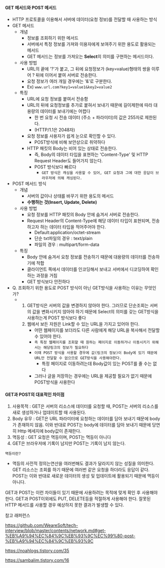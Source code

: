 #### GET 메서드와 POST 메서드

- HTTP 프로토콜을 이용해서 서버에 데이터(요청 정보)를 전달할 때 사용하는 방식
- GET 메서드 
  - 개념
    - 정보를 조회하기 위한 메서드
    - 서버에서 특정 정보를 가져와 이용자에게 보여주기 위한 용도로 활용되는 메서드
    - GET 메서드는 정보를 가져오는  <b>Select</b>의 의미를 구현하는 메서드이다.
  - 사용 방법
    - URL의 끝에 '?'가 붙고, 그 뒤에 요청정보가 (key=value)형태의 쌍을 이루어 ? 뒤에 이어서 붙여 서버로 전송한다.
    - 요청 정보가 여러 개일 경우에는 '&'로 구분한다.
    - Ex) `www.url.com?key1=value1&key2=value2`
  - 특징 
    - URL에 요청 정보를 붙여서 전송함
    - URL의 뒤에 요청정보를 추가로 붙혀서 보내기 때문에 길이제한에 따라 대용량의 데이터를 보내기에는 어렵다
      - 한 번 요청 시 전송 데이터 (주소 + 파라미터)의 값은 255자로 제한된다.
      - (HTTP/1.1은 2048자)
    - 요청 정보를 사용자가 쉽게 눈으로 확인할 수 있다.
      - POST방식에 비해 보안상으로 취약하다
    - HTTP 패킷의 Body는 비어 있는 상태로 전송한다.
      - 즉, Body의 데이터 타입을 표현하는 'Content-Type' 및 HTTP Request Header도 들어가지 않는다.
      - POST 방식보다 빠르다
        - `GET 방식은 캐싱을 사용할 수 있어, GET 요청과 그에 대한 응답이 브라우저에 의해 캐싱된다.`
- POST 메서드 방식
  - 개념
    - 서버의 값이나 상태를 바꾸기 위한 용도의 메서드
    - <b>수행하는 것(Insert, Update, Delete)</b>
  - 사용 방법
    - 요청 정보를 HTTP 패킷의 Body 안에 숨겨서 서버로 전송한다.
    - Request Header의 Content-Type에 해당 데이터 타입이 표현되며, 전송하고자 하는 데이터 타입을 적어주어야 한다.
      - Default:application/octet-stream
      - 단순 txt파일의 경우 : text/plain
      - 파일의 경우 : multipart/form-data
  - 특징
    - Body 안에 숨겨서 요청 정보를 전송하기 때문에 대용량의 데이터를 전송하기에 적합
    - 클라이언트 쪽에서 데이터를 인코딩해서 보내고 서버에서 디코딩하여 확인하는 과정을 거침
    - GET 방식보다 안전하다
- Q. 조회하기 위한 용도로 POST 방식이 아닌 GET방식을 사용하는 이유는 무엇인가?
  - 1. GET방식은 서버의 값을 변경하지 않아야 한다. 그러므로 단순조회는 서버의 값을 변화시키지 않아야 하기 때문에 Select의 의미를 갖는 GET방식을  사용하는게 POST 방식보다 좋다
    2. 웹에서 보든 자원은 Link할 수 있는 URL을 가지고 있어야 한다.
       - 어떤 웹페이지를 보더라도 다른 사람에게 해당 URL을 복사해서 전달할 수 있어야 한다.
       - `즉 특정 웹페이지를 조회할 때 원하는 페이지로 이동하거나 이동시키기 위해서는 해당링크의 정보가 필요하다`
       - `이때 POST 방식을 사용할 경우에 값(링크의 정보)이 Body에 있기 때문에 URL만 전달할 수 없으므로 GET방식을 사용해야한다. `
         - 특정 페이지로 이동하려는데 Body값이 있는 POST를 줄 수는 없다
       - 그러나 글을 저장하는 경우에는 URL을 제공할 필요가 없기 때문에 POST방식을 사용한다



#### GET과 POST의 대표적인 차이점



1. 사용목적 : GET은 서버의 리소스에 데이터를 요청할 때, POST는 서버의 리소스를 새로 생성하거나 업데이트할 때 사용된다.
2. Body 유무 : GET은 URL 파라미터에 요청하는 데이터를 담아 보내기 때문에 body가 존재하지 않음. 이와 반대로 POST는 body에 데이터를 담아 보내기 때문에 당연히 Http 메세지에 body값이 존재한다.
3. 멱등성 : GET 요청은 멱등이며, POST는 멱등이 아니다
4. GET은 브라우저에 기록이 남지만 POST는 기록이 남지 않는다.



`멱등이란?` 

- 멱등의 사전적 정의는연산을 여러번해도 결과가 달라지지 않는 성질을 의미한다. GET 리소스는 조회를 하기 때문에 여러번 같은 요청을 하더라도 응답이 같다. POST는 이와 반대로 새로운 데이터의 생성 및 업데이트에 활용되기 때문에 멱등이 아니다.



GET과 POST는 이런 차이들이 있기 때문에 사용하려는 목적에 맞게 확인 후 사용해야 한다. GET과 POST이외에도 PUT, DELETE등을 적절하게 사용해야 한다. 잘못된 HTTP 메서드를 사용할 경우 예상하지 못한 결과가 발생할 수 있다.



참고 래퍼런스 

https://github.com/WeareSoft/tech-interview/blob/master/contents/network.md#get-%EB%A9%94%EC%84%9C%EB%93%9C%EC%99%80-post-%EB%A9%94%EC%84%9C%EB%93%9C

https://noahlogs.tistory.com/35

https://sambalim.tistory.com/16